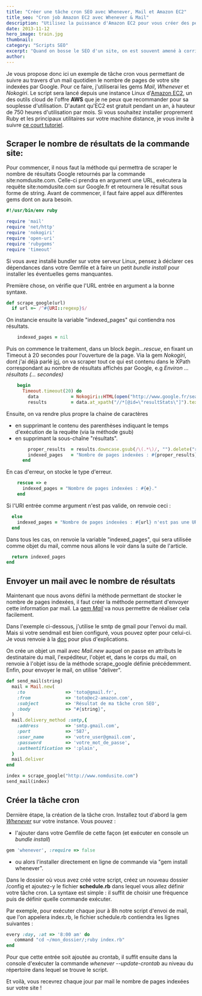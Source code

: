 ```yaml
---
title: "Créer une tâche cron SEO avec Whenever, Mail et Amazon EC2"
title_seo: "Cron job Amazon EC2 avec Whenever & Mail"
description: "Utilisez la puissance d'Amazon EC2 pour vous créer des petites tâches cron et vous facilier le SEO au quotidien. Je vous livre ici un tuto détaillé !"
date: 2013-11-12
hero_image: train.jpg
thumbnail:
category: "Scripts SEO"
excerpt: "Quand on bosse le SEO d'un site, on est souvent amené à corriger des petits bugs, bien souvent après qu'ils se soient déclarés. En automatisant certaines tâches, de manière quotidienne ou hebdomadaire, on peut être alerté plus rapidement des éventuels problèmes ou mettre en place un système de monitoring sur certaines données."
author:
---
```


Je vous propose donc ici un exemple de tâche cron vous permettant de suivre au travers d'un mail quotidien le nombre de pages de votre site indexées par Google.
Pour ce faire, j'utiliserai les gems *Mail*, *Whenever* et *Nokogiri*. Le script sera lancé depuis une instance Linux d'[Amazon EC2](http://aws.amazon.com/fr/ec2/), un des outils cloud de l'offre **AWS** que je ne peux que recommander pour sa souplesse d'utilisation. D'autant qu'EC2 est gratuit pendant un an, à hauteur de 750 heures d'utilisation par mois. Si vous souhaitez installer proprement Ruby et les principaux utilitaires sur votre machine distance, je vous invite à suivre [ce court tutoriel](https://github.com/bvmake/WhosGotWhat/wiki/Installing-Rails-on-free-Amazon-EC2-Micro).

## Scraper le nombre de résultats de la commande site:

Pour commencer, il nous faut la méthode qui permettra de scraper le nombre de résultats Google retournés par la commande site:nomdusite.com. Celle-ci prendra en argument une URL, exécutera la requête site:nomdusite.com sur Google.fr et retournera le résultat sous forme de string. Avant de commencer, il faut faire appel aux différentes gems dont on aura besoin.

``` ruby
#!/usr/bin/env ruby

require 'mail'
require 'net/http'
require 'nokogiri'
require 'open-uri'
require 'rubygems'
require 'timeout'
```

Si vous avez installé bundler sur votre serveur Linux, pensez à déclarer ces dépendances dans votre Gemfile et à faire un petit *bundle install* pour installer les éventuelles gems manquantes.

Première chose, on vérifie que l'URL entrée en argument a la bonne syntaxe.

``` ruby
def scrape_google(url)
  if url =~ /^#{URI::regexp}$/
```

On instancie ensuite la variable "indexed_pages" qui contiendra nos résultats.

``` ruby
    indexed_pages = nil
```

Puis on commence le traitement, dans un block *begin...rescue*, en fixant un Timeout à 20 secondes pour l'ouverture de la page. Via la gem *Nokogiri*, dont j'ai déjà parlé [ici](http://www.antoine-brisset.com/blog/ruby-scraping/), on va scraper tout ce qui est contenu dans le XPath correspondant au nombre de résultats affichés par Google, e.g *Environ ... résultats (... secondes)*

``` ruby
    begin
      Timeout.timeout(20) do
        data            = Nokogiri::HTML(open("http://www.google.fr/search?hl=fr&q=site%3A#{url}").read, "UTF-8")
        results         = data.at_xpath("//*[@id=\"resultStats\"]").text
```

Ensuite, on va rendre plus propre la chaine de caractères

* en supprimant le contenu des parenthèses indiquant le temps d'exécution de la requête (via la méthode gsub)
* en supprimant la sous-chaîne "résultats".

``` ruby
        proper_results  = results.downcase.gsub(/\(.*\)/, "").delete("résultats")
        indexed_pages   = "Nombre de pages indexées : #{proper_results}."
      end
```

En cas d'erreur, on stocke le type d'erreur.

``` ruby
    rescue => e
      indexed_pages = "Nombre de pages indexées : #{e}."
    end
```

Si l'URI entrée comme argument n'est pas valide, on renvoie ceci :

``` ruby
  else
    indexed_pages = "Nombre de pages indexées : #{url} n'est pas une URL valide."
  end
```

Dans tous les cas, on renvoie la variable "indexed_pages", qui sera utilisée comme objet du mail, comme nous allons le voir dans la suite de l'article.

``` ruby
  return indexed_pages
end
```

## Envoyer un mail avec le nombre de résultats

Maintenant que nous avons défini la méthode permettant de stocker le nombre de pages indexées, il faut créer la méthode permettant d'envoyer cette information par mail. La [gem *Mail*](https://github.com/mikel/mail)  va nous permettre de réaliser cela facilement.

Dans l'exemple ci-dessous, j'utilise le smtp de gmail pour l'envoi du mail. Mais si votre sendmail est bien configuré, vous pouvez opter pour celui-ci. Je vous renvoie à la [doc](https://github.com/mikel/mail#sending-an-email) pour plus d'explications.

On crée un objet un mail avec *Mail.new* auquel on passe en attributs le destinataire du mail, l'expéditeur, l'objet et, dans le corps du mail, on renvoie à l'objet issu de la méthode scrape_google définie précédemment. Enfin, pour envoyer le mail, on utilise "deliver".

``` ruby
def send_mail(string)
  mail = Mail.new(
    :to               => 'toto@gmail.fr',
    :from             => 'toto@ec2-amazon.com',
    :subject          => 'Résultat de ma tâche cron SEO',
    :body             => "#{string}",
  )
  mail.delivery_method :smtp,{
    :address          => 'smtp.gmail.com',
    :port             => '587',
    :user_name        => 'votre_user@gmail.com',
    :password         => 'votre_mot_de_passe',
    :authentification => ':plain',
  }
  mail.deliver
end

index = scrape_google("http://www.nomdusite.com")
send_mail(index)
```

## Créer la tâche cron

Dernière étape, la création de la tâche cron. Installez tout d'abord la gem [*Whenever*](https://github.com/javan/whenever) sur votre instance. Vous pouvez :

* l'ajouter dans votre Gemfile de cette façon (et exécuter en console un *bundle install*)

``` ruby
gem 'whenever', :require => false
```

* ou alors l'installer directement en ligne de commande via "gem install whenever".

Dans le dossier où vous avez créé votre script, créez un nouveau dossier /config et ajoutez-y le fichier **schedule.rb** dans lequel vous allez définir votre tâche cron. La syntaxe est simple : il suffit de choisir une fréquence puis de définir quelle commande exécuter.

Par exemple, pour exécuter chaque jour à 8h notre script d'envoi de mail, que l'on appelera index.rb, le fichier schedule.rb contiendra les lignes suivantes :

``` ruby
every :day, :at => '8:00 am' do
   command "cd ~/mon_dossier/;ruby index.rb"
end
```

Pour que cette entrée soit ajoutée au crontab, il suffit ensuite dans la console d'exécuter la commande *whenever --update-crontab* au niveau du répertoire dans lequel se trouve le script.

Et voilà, vous recevrez chaque jour par mail le nombre de pages indexées sur votre site !
